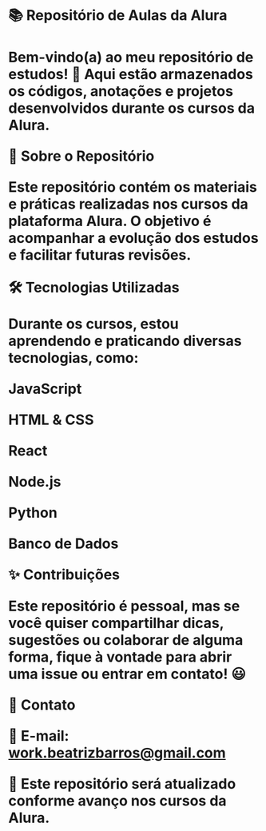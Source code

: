 <h1> 📚 Repositório de Aulas da Alura <h1/>

Bem-vindo(a) ao meu repositório de estudos! 🚀 Aqui estão armazenados os códigos, anotações e projetos desenvolvidos durante os cursos da Alura.

📌 Sobre o Repositório

Este repositório contém os materiais e práticas realizadas nos cursos da plataforma Alura. O objetivo é acompanhar a evolução dos estudos e facilitar futuras revisões.

🛠 Tecnologias Utilizadas

Durante os cursos, estou aprendendo e praticando diversas tecnologias, como:

JavaScript

HTML & CSS

React

Node.js

Python

Banco de Dados

✨ Contribuições

Este repositório é pessoal, mas se você quiser compartilhar dicas, sugestões ou colaborar de alguma forma, fique à vontade para abrir uma issue ou entrar em contato! 😃

📌 Contato

📧 E-mail: work.beatrizbarros@gmail.com

📌 Este repositório será atualizado conforme avanço nos cursos da Alura.
